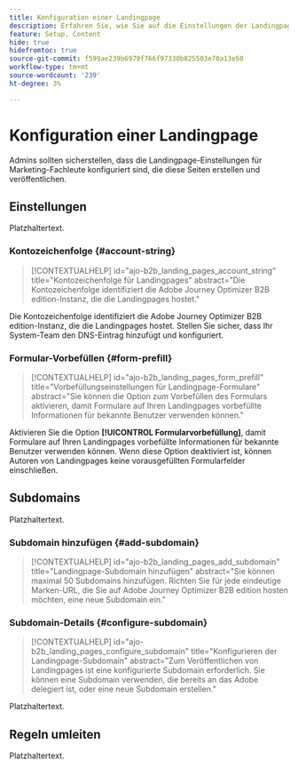 ```yaml
---
title: Konfiguration einer Landingpage
description: Erfahren Sie, wie Sie auf die Einstellungen der Landingpage zugreifen und diese konfigurieren können, damit Ihr Marketing-Team Web-Seiten zur Unterstützung seiner Kampagnen erstellen und veröffentlichen kann.
feature: Setup, Content
hide: true
hidefromtoc: true
source-git-commit: f599ae239b6979f766f97330b825503e70a13e50
workflow-type: tm+mt
source-wordcount: '239'
ht-degree: 3%

---
```


# Konfiguration einer Landingpage

Admins sollten sicherstellen, dass die Landingpage-Einstellungen für Marketing-Fachleute konfiguriert sind, die diese Seiten erstellen und veröffentlichen.

## Einstellungen

Platzhaltertext.

### Kontozeichenfolge {#account-string}

>[!CONTEXTUALHELP]
>id="ajo-b2b_landing_pages_account_string"
>title="Kontozeichenfolge für Landingpages"
>abstract="Die Kontozeichenfolge identifiziert die Adobe Journey Optimizer B2B edition-Instanz, die die Landingpages hostet."

Die Kontozeichenfolge identifiziert die Adobe Journey Optimizer B2B edition-Instanz, die die Landingpages hostet. Stellen Sie sicher, dass Ihr System-Team den DNS-Eintrag hinzufügt und konfiguriert.

### Formular-Vorbefüllen {#form-prefill}

>[!CONTEXTUALHELP]
>id="ajo-b2b_landing_pages_form_prefill"
>title="Vorbefüllungseinstellungen für Landingpage-Formulare"
>abstract="Sie können die Option zum Vorbefüllen des Formulars aktivieren, damit Formulare auf Ihren Landingpages vorbefüllte Informationen für bekannte Benutzer verwenden können."

Aktivieren Sie die Option **[!UICONTROL Formularvorbefüllung]**, damit Formulare auf Ihren Landingpages vorbefüllte Informationen für bekannte Benutzer verwenden können. Wenn diese Option deaktiviert ist, können Autoren von Landingpages keine vorausgefüllten Formularfelder einschließen.

## Subdomains

Platzhaltertext.

### Subdomain hinzufügen {#add-subdomain}

>[!CONTEXTUALHELP]
>id="ajo-b2b_landing_pages_add_subdomain"
>title="Landingpage-Subdomain hinzufügen"
>abstract="Sie können maximal 50 Subdomains hinzufügen. Richten Sie für jede eindeutige Marken-URL, die Sie auf Adobe Journey Optimizer B2B edition hosten möchten, eine neue Subdomain ein."

### Subdomain-Details {#configure-subdomain}

>[!CONTEXTUALHELP]
>id="ajo-b2b_landing_pages_configure_subdomain"
>title="Konfigurieren der Landingpage-Subdomain"
>abstract="Zum Veröffentlichen von Landingpages ist eine konfigurierte Subdomain erforderlich. Sie können eine Subdomain verwenden, die bereits an das Adobe delegiert ist, oder eine neue Subdomain erstellen."

Platzhaltertext.

## Regeln umleiten

Platzhaltertext.
